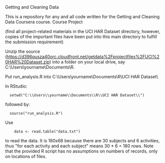 Getting and Cleaning Data

This is a repository for any and all code written for the Getting and Cleaning Data Coursera course.
Course Project

(find all project-related materials in the UCI HAR Dataset directory, however, copies of the important files have been put into this main directory to fulfill the submission requirement)

Unzip the source (https://d396qusza40orc.cloudfront.net/getdata%2Fprojectfiles%2FUCI%20HAR%20Dataset.zip) into a folder on your local drive, say C:\Users\yourname\Documents\R\.

   Put run_analysis.R into C:\Users\yourname\Documents\R\UCI HAR Dataset\

 In RStudio: 
   
      setwd("C:\\Users\\yourname\\Documents\\R\\UCI HAR Dataset\\") 
      
 followed by: 
 
      source("run_analysis.R")

 Use 
 
        data <- read.table("data.txt") 
   
   to read the data. It is 180x68 because there are 30 subjects and 6 activities, thus "for each activity and each subject" means 30 * 6 = 180 rows. Note that the provided R script has no assumptions on numbers of records, only on locations of files.
